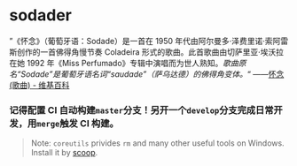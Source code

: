 # sodader

”《怀念》（葡萄牙语：Sodade）是一首在 1950 年代由阿尔曼多·泽费里诺·索阿雷斯创作的一首佛得角慢节奏 Coladeira 形式的歌曲。此首歌曲由切萨里亚·埃沃拉在她 1992 年《Miss Perfumado》专辑中演唱而为世人熟知。_歌曲原名“Sodade”是葡萄牙语名词“saudade”（萨乌达德）的佛得角变体。_“ ——[怀念 (歌曲) - 维基百科](<https://zh.wikipedia.org/wiki/怀念_(歌曲)>)

### 记得配置 CI 自动构建`master`分支！另开一个`develop`分支完成日常开发，用`merge`触发 CI 构建。

> Note: `coreutils` privides `rm` and many other useful tools on Windows. Install it by [scoop](https://scoop.sh).

